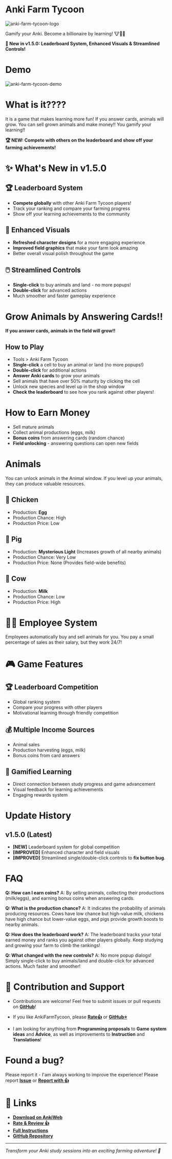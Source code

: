 # Anki Farm Tycoon

![anki-farm-tycoon-logo](https://github.com/user-attachments/assets/868a0f03-4178-45ec-91e3-4ce4c99c8caf)

Gamify your Anki. Become a billionaire by learning! 🐮🐔🐷

**🎉 New in v1.5.0: Leaderboard System, Enhanced Visuals & Streamlined Controls!**

# Demo

![anki-farm-tycoon-demo](https://github.com/user-attachments/assets/876c5d14-fb48-4797-abad-fa1447ff6db3)

# What is it????

It is a game that makes learning more fun!
If you answer cards, animals will grow.
You can sell grown animals and make money!!
You gamify your learning!!

**🏆 NEW: Compete with others on the leaderboard and show off your farming achievements!**

# ✨ What's New in v1.5.0

## 🏆 Leaderboard System

- **Compete globally** with other Anki Farm Tycoon players!
- Track your ranking and compare your farming progress
- Show off your learning achievements to the community

## 🎨 Enhanced Visuals

- **Refreshed character designs** for a more engaging experience
- **Improved field graphics** that make your farm look amazing
- Better overall visual polish throughout the game

## 🖱️ Streamlined Controls

- **Single-click** to buy animals and land - no more popups!
- **Double-click** for advanced actions
- Much smoother and faster gameplay experience

# Grow Animals by Answering Cards!!

**If you answer cards, animals in the field will grow!!**

## How to Play

- Tools > Anki Farm Tycoon
- **Single-click** a cell to buy an animal or land (no more popups!)
- **Double-click** for additional actions
- **Answer Anki cards** to grow your animals
- Sell animals that have over 50% maturity by clicking the cell
- Unlock new species and level up in the shop window
- **Check the leaderboard** to see how you rank against other players!

# How to Earn Money

- Sell mature animals
- Collect animal productions (eggs, milk)
- **Bonus coins** from answering cards (random chance)
- **Field unlocking** - answering questions can open new fields

# Animals

You can unlock animals in the Animal window.
If you level up your animals, they can produce valuable resources.

## 🐔 Chicken

- Production: **Egg**
- Production Chance: High
- Production Price: Low

## 🐷 Pig

- Production: **Mysterious Light** (Increases growth of all nearby animals)
- Production Chance: Very Low
- Production Price: None (Provides field-wide benefits)

## 🐄 Cow

- Production: **Milk**
- Production Chance: Low
- Production Price: High

# 👨‍💼 Employee System

Employees automatically buy and sell animals for you.
You pay a small percentage of sales as their salary, but they work 24/7!

# 🎮 Game Features

## 🏆 Leaderboard Competition

- Global ranking system
- Compare your progress with other players
- Motivational learning through friendly competition

## 💰 Multiple Income Sources

- Animal sales
- Production harvesting (eggs, milk)
- Bonus coins from card answers

## 🎯 Gamified Learning

- Direct connection between study progress and game advancement
- Visual feedback for learning achievements
- Engaging rewards system

# Update History

## v1.5.0 (Latest)

- **[NEW]** Leaderboard system for global competition
- **[IMPROVED]** Enhanced character and field visuals
- **[IMPROVED]** Streamlined single/double-click controls to **fix button bug**.

# FAQ

**Q: How can I earn coins?**
A: By selling animals, collecting their productions (milk/eggs), and earning bonus coins when answering cards.

**Q: What is the production chance?**
A: It indicates the probability of animals producing resources. Cows have low chance but high-value milk, chickens have high chance but lower-value eggs, and pigs provide growth boosts to nearby animals.

**Q: How does the leaderboard work?**
A: The leaderboard tracks your total earned money and ranks you against other players globally. Keep studying and growing your farm to climb the rankings!

**Q: What changed with the new controls?**
A: No more popup dialogs! Simply single-click to buy animals/land and double-click for advanced actions. Much faster and smoother!

# 🤝 Contribution and Support

- Contributions are welcome! Feel free to submit issues or pull requests on **[GitHub](https://github.com/omuomuMG/Anki-Farm-Tycoon)**!

- If you like AnkiFarmTycoon, please **[Rate👍](https://ankiweb.net/shared/review/20342773)** or **[GitHub⭐️](https://github.com/omuomuMG/Anki-Farm-Tycoon)**

- I am looking for anything from **Programming proposals** to **Game system ideas** and **Advice**, as well as improvements to **Instruction** and **Translations**!
# **Found a bug?**

Please report it - I'am always working to improve the experience!
Please report
**[Issue](https://github.com/omuomuMG/Anki-Farm-Tycoon/issues/new)**
or
**[Report with 👍](https://ankiweb.net/shared/review/20342773)**

# 🔗 Links

- **[Download on AnkiWeb](https://ankiweb.net/shared/info/20342773)**
- **[Rate & Review 👍](https://ankiweb.net/shared/review/20342773)**
- **[Full Instructions](https://github.com/omuomuMG/Anki-Farm-Tycoon/blob/master/Instruction.md)**
- **[GitHub Repository](https://github.com/omuomuMG/Anki-Farm-Tycoon)**

---

_Transform your Anki study sessions into an exciting farming adventure! 🌱_
